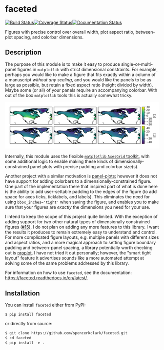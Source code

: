 faceted
=======

[![Build Status](https://travis-ci.org/spencerkclark/faceted.svg?branch=master)](https://travis-ci.org/spencerkclark/faceted)[![Coverage Status](https://coveralls.io/repos/github/spencerkclark/faceted/badge.svg?branch=master)](https://coveralls.io/github/spencerkclark/faceted?branch=master)[![Documentation Status](https://readthedocs.org/projects/faceted/badge/?version=latest)](https://faceted.readthedocs.io/en/latest/?badge=latest)

Figures with precise control over overall width, plot aspect ratio,
between-plot spacing, and colorbar dimensions.

Description
-----------

The purpose of this module is to make it easy to produce single-or-multi-panel
figures in `matplotlib` with strict dimensional constraints.  For example,
perhaps you would like to make a figure that fits exactly within a column of a
manuscript *without any scaling*, and you would like the panels to be as large
as possible, but retain a fixed aspect ratio (height divided by width).  Maybe
some (or all) of your panels require an accompanying colorbar.  With
out of the box `matplotlib` tools this is actually somewhat tricky.

![readme-example.png](readme-example.png?raw=true)

Internally, this module uses the flexible [`matplotlib` `AxesGrid` toolkit](https://matplotlib.org/2.0.2/mpl_toolkits/axes_grid/users/overview.html#axes-grid1),
with some additional logic to enable making these kinds of
dimensionally-constrained
panel plots with precise padding and colorbar size(s).

Another project with a similar motivation is [panel-plots](
https://github.com/ajdawson/panel-plots); however it does not have support
for adding colorbars to a dimensionally-constrained figure.  One part of the 
implementation there that inspired part of what is done here is the ability 
to add user-settable padding to the edges of the figure (to add space for 
axes ticks, ticklabels, and labels).  This eliminates the need for using 
`bbox_inches='tight'` when saving the figure, and enables you 
to make sure that your figures are *exactly* the dimensions you need for your use.

I intend to keep the scope of this project quite limited.  With the exception
of adding support for two other natural types of dimensionally constrained
figures ([#15](https://github.com/spencerkclark/faceted/issues/15)), I do not
plan on adding any more features to this library.  I want the results it
produces to remain extremely easy to understand and control.  For more
complicated figure layouts, e.g. multiple panels with different sizes and
aspect ratios, and a more magical approach to setting figure boundary padding
and between-panel spacing, a library potentially worth checking out is
[proplot](https://github.com/lukelbd/proplot).  I have not tried it out
personally; however, the "smart tight layout" feature it advertises sounds like
a more automated attempt at solving some of the same problems addressed by this
library.

For information on how to use `faceted`, see the documentation:
https://faceted.readthedocs.io/en/latest/.

Installation
------------

You can install `faceted` either from PyPI:
```
$ pip install faceted
```
or directly from source:
```
$ git clone https://github.com/spencerkclark/faceted.git
$ cd faceted
$ pip install -e .
```
